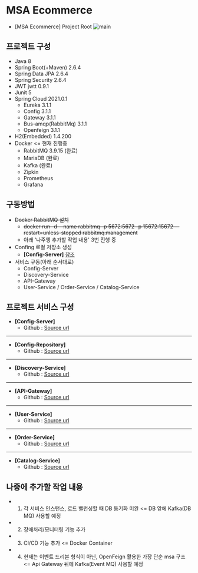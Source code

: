 # MSA Ecommerce
- [MSA Ecommerce] Project Root
![main](https://user-images.githubusercontent.com/42602972/165476161-4c520bd6-0f48-4a85-90ee-65cfe7be9861.png)

## 프로젝트 구성
- Java 8
- Spring Boot(+Maven) 2.6.4
- Spring Data JPA 2.6.4
- Spring Security 2.6.4
- JWT jwtt 0.9.1
- Junit 5
- Spring Cloud 2021.0.1
  - Eureka 3.1.1    
  - Config 3.1.1
  - Gateway 3.1.1
  - Bus-amqp(RabbitMq) 3.1.1
  - Openfeign 3.1.1 
- H2(Embedded) 1.4.200  
- Docker <= 현재 진행중
	- RabbitMQ 3.9.15 (완료)
	- MariaDB (완료)
	- Kafka (완료)
	- Zipkin
	- Prometheus
	- Grafana

## 구동방법
- ~~Docker RabbitMQ 설치~~
  - ~~docker run -d --name rabbitmq -p 5672:5672 -p 15672:15672 --restart=unless-stopped rabbitmq:management~~
  - 아래 '나주엥 추가할 작업 내용' 3번 진행 중
- Confing 로컬 저장소 생성      
  - **[Config-Server]** [참조](https://github.com/heom/MSA-Ecommerce-ConfigServer)
- 서비스 구동(아래 순서대로)
  - Config-Server
  - Discovery-Service
  - API-Gateway
  - User-Service / Order-Service / Catalog-Service

## 프로젝트 서비스 구성
- **[Config-Server]**
  - Github : [Source url](https://github.com/heom/MSA-Ecommerce-ConfigServer)
------------
- **[Config-Repository]**
  - Github : [Source url](https://github.com/heom/MSA-Ecommerce-Config)
------------
- **[Discovery-Service]**
  - Github : [Source url](https://github.com/heom/MSA-Ecommerce-DiscoveryService)
------------
- **[API-Gateway]**
  - Github : [Source url](https://github.com/heom/MSA-Ecommerce-ApiGateway)
------------
- **[User-Service]**
  - Github : [Source url](https://github.com/heom/MSA-Ecommerce-UserService)
------------
- **[Order-Service]**
  - Github : [Source url](https://github.com/heom/MSA-Ecommerce-OrderService)
------------
- **[Catalog-Service]**
  - Github : [Source url](https://github.com/heom/MSA-Ecommerce-CatalogService)

## 나중에 추가할 작업 내용
- 1. 각 서비스 인스턴스, 로드 밸런싱할 때 DB 동기화 미완 <= DB 앞에 Kafka(DB MQ) 사용할 예정
- 2. 장애처리/모니터링 기능 추가
- 3. CI/CD 기능 추가 <= Docker Container
- 4. 현재는 이벤트 드리븐 형식이 아닌, OpenFeign 활용한 가장 단순 msa 구조 <= Api Gateway 뒤에 Kafka(Event MQ) 사용할 예정
